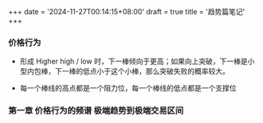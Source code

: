 +++
date = '2024-11-27T00:14:15+08:00'
draft = true
title = '趋势篇笔记'
+++

### 价格行为

- 形成 Higher high / low 时，下一棒倾向于更高；如果向上突破，下一棒是小型内包棒，下一棒的低点小于这个小棒，那么突破失败的概率较大。

- 每一个棒线的高点都是一个阻力位，每一个棒线的低点都是一个支撑位

### 第一章 价格行为的频谱 极端趋势到极端交易区间
